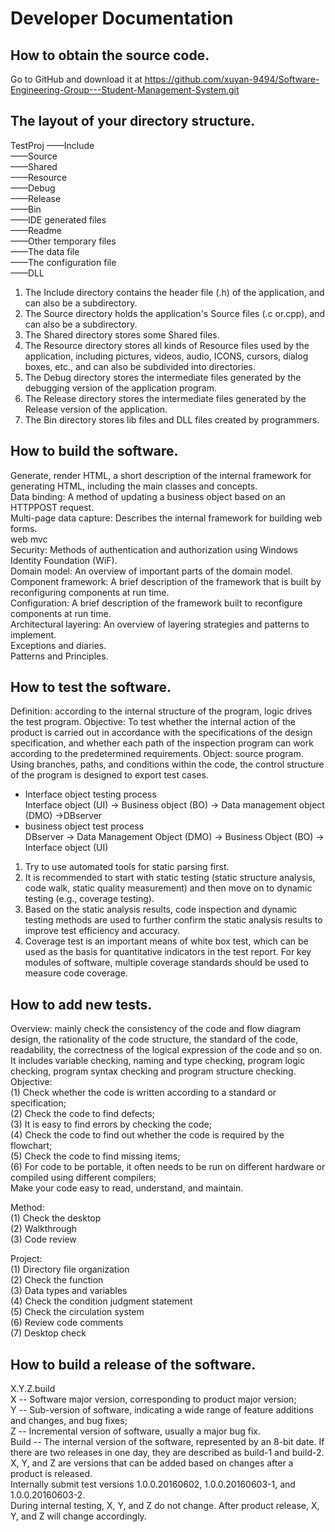 Developer Documentation
===
How to obtain the source code. 
----
Go to GitHub and download it at https://github.com/xuyan-9494/Software-Engineering-Group---Student-Management-System.git

The layout of your directory structure.
----
TestProj  ——Include         
           ——Source         
           ——Shared         
           ——Resource        
           ——Debug         
           ——Release         
           ——Bin         
           ——IDE generated files         
           ——Readme         
           ——Other temporary files        
           ——The data file             
           ——The configuration file         
           ——DLL
1. The Include directory contains the header file (.h) of the application, and can also be a subdirectory.
2. The Source directory holds the application's Source files (.c or.cpp), and can also be a subdirectory.
3. The Shared directory stores some Shared files.
4. The Resource directory stores all kinds of Resource files used by the application, including pictures, videos, audio, ICONS, cursors, dialog boxes, etc., and can also be subdivided into directories.
5. The Debug directory stores the intermediate files generated by the debugging version of the application program.
6. The Release directory stores the intermediate files generated by the Release version of the application.
7. The Bin directory stores lib files and DLL files created by programmers.

How to build the software.
----
Generate, render HTML, a short description of the internal framework for generating HTML, including the main classes and concepts.  
Data binding: A method of updating a business object based on an HTTPPOST request.  
Multi-page data capture: Describes the internal framework for building web forms.  
web mvc  
Security: Methods of authentication and authorization using Windows Identity Foundation (WiF).  
Domain model: An overview of important parts of the domain model.  
Component framework: A brief description of the framework that is built by reconfiguring components at run time.  
Configuration: A brief description of the framework built to reconfigure components at run time.  
Architectural layering: An overview of layering strategies and patterns to implement.  
Exceptions and diaries.  
Patterns and Principles.  

How to test the software. 
----
Definition: according to the internal structure of the program, logic drives the test program.
Objective: To test whether the internal action of the product is carried out in accordance with the specifications of the design specification, and whether each path of the inspection program can work according to the predetermined requirements.
Object: source program.
Using branches, paths, and conditions within the code, the control structure of the program is designed to export test cases.
* Interface object testing process  
Interface object (UI) → Business object (BO) → Data management object (DMO) →DBserver
* business object test process  
DBserver → Data Management Object (DMO) → Business Object (BO) → Interface object (UI)

1. Try to use automated tools for static parsing first.
2. It is recommended to start with static testing (static structure analysis, code walk, static quality measurement) and then move on to dynamic testing (e.g., coverage testing).
3. Based on the static analysis results, code inspection and dynamic testing methods are used to further confirm the static analysis results to improve test efficiency and accuracy.
4. Coverage test is an important means of white box test, which can be used as the basis for quantitative indicators in the test report. For key modules of software, multiple coverage standards should be used to measure code coverage.

How to add new tests. 
----
Overview: mainly check the consistency of the code and flow diagram design, the rationality of the code structure, the standard of the code, readability, the correctness of the logical expression of the code and so on. It includes variable checking, naming and type checking, program logic checking, program syntax checking and program structure checking.  
Objective:  
(1) Check whether the code is written according to a standard or specification;  
(2) Check the code to find defects;  
(3) It is easy to find errors by checking the code;  
(4) Check the code to find out whether the code is required by the flowchart;  
(5) Check the code to find missing items;  
(6) For code to be portable, it often needs to be run on different hardware or compiled using different compilers;  
Make your code easy to read, understand, and maintain.  

Method:  
(1) Check the desktop  
(2) Walkthrough  
(3) Code review  

Project:  
(1) Directory file organization  
(2) Check the function  
(3) Data types and variables  
(4) Check the condition judgment statement  
(5) Check the circulation system  
(6) Review code comments  
(7) Desktop check  

How to build a release of the software.
----
X.Y.Z.build  
X -- Software major version, corresponding to product major version;  
Y -- Sub-version of software, indicating a wide range of feature additions and changes, and bug fixes;  
Z -- Incremental version of software, usually a major bug fix.  
Build -- The internal version of the software, represented by an 8-bit date. If there are two releases in one day, they are described as build-1 and build-2.  
X, Y, and Z are versions that can be added based on changes after a product is released.  
Internally submit test versions 1.0.0.20160602, 1.0.0.20160603-1, and 1.0.0.20160603-2.  
During internal testing, X, Y, and Z do not change. After product release, X, Y, and Z will change accordingly.  
